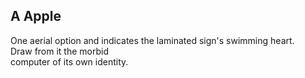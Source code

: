 A Apple
-------
One aerial option and indicates the laminated sign's swimming heart.  
Draw from it the morbid  
computer of its own identity.  
